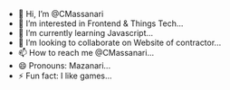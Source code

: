 - 👋 Hi, I’m @CMassanari
- 👀 I’m interested in Frontend & Things Tech...
- 🌱 I’m currently learning Javascript...
- 💞️ I’m looking to collaborate on Website of contractor...
- 📫 How to reach me @CMassanari...
- 😄 Pronouns: Mazanari...
- ⚡ Fun fact: I like games...

<!---
CMassanari/CMassanari is a ✨ special ✨ repository because its `README.md` (this file) appears on your GitHub profile.
You can click the Preview link to take a look at your changes.
--->
